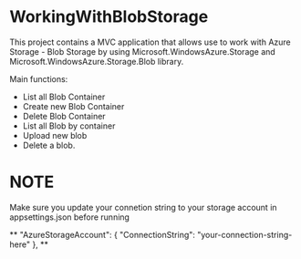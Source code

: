 # WorkingWithBlobStorage

This project contains a MVC application that allows use to work with Azure Storage - Blob Storage by using Microsoft.WindowsAzure.Storage and Microsoft.WindowsAzure.Storage.Blob library.

Main functions:
- List all Blob Container
- Create new Blob Container
- Delete Blob Container
- List all Blob by container 
- Upload new blob 
- Delete a blob.

# NOTE

Make sure you update your connetion string to your storage account in appsettings.json before running

**  "AzureStorageAccount": {
    "ConnectionString": "your-connection-string-here"
  },
**
